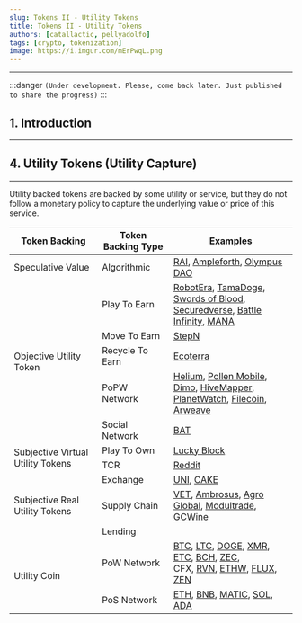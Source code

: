 ```yaml
---
slug: Tokens II - Utility Tokens
title: Tokens II - Utility Tokens
authors: [catallactic, pellyadolfo]
tags: [crypto, tokenization]
image: https://i.imgur.com/mErPwqL.png
---
```

---

:::danger
`(Under development. Please, come back later. Just published to share the progress)`
:::

## 1. Introduction
---




## 4. Utility Tokens (Utility Capture)
---

Utility backed tokens are backed by some utility or service, but they do not follow a monetary policy to capture the underlying value or price of this service.

<table class="table w-auto mx-auto fs-6">
	<thead class="thead-dark">
		<tr>
			<th scope="col">Token Backing</th>
			<th scope="col">Token Backing Type</th>
			<th scope="col">Examples</th>
		</tr>
	</thead>
	<tbody>
		<tr>
			<td scope="row">Speculative Value</td>
			<td>Algorithmic</td>
			<td>
				<a href="https://reflexer.finance/" target="_blank">RAI</a>, 
				<a href="https://www.ampleforth.org/" target="_blank">Ampleforth</a>, 
				<a href="https://www.olympusdao.finance/" target="_blank">Olympus DAO</a>
			</td>
		</tr>
		<tr>
			<td rowspan="5">Objective Utility Token</td>
			<td>Play To Earn</td>
			<td>
				<a href="https://robotera.io/" target="_blank">RobotEra</a>, 
				<a href="https://tamadoge.io/" target="_blank">TamaDoge</a>,
				<a href="https://swordsofblood.com/" target="_blank">Swords of Blood</a>, <br/>
				<a href="https://securedverse.io/" target="_blank">Securedverse</a>,
				<a href="https://battleinfinity.io/" target="_blank">Battle Infinity</a>,
				<a href="https://decentraland.org/" target="_blank">MANA</a>
			</td>
		</tr>
		<tr>
			<td>Move To Earn</td>
			<td>
				<a href="https://stepn.com/" target="_blank">StepN</a>
			</td>
		</tr>
		<tr>
			<td>Recycle To Earn</td>
			<td>
				<a href="https://www.ecoterra.io/en" target="_blank">Ecoterra</a>
			</td>
		</tr>
		<tr>
			<td>PoPW Network</td>
			<td>
				<a href="https://www.helium.com/" target="_blank">Helium</a>, 
				<a href="https://www.pollenmobile.io/" target="_blank">Pollen Mobile</a>, 
				<a href="https://dimo.zone/" target="_blank">Dimo</a>, 
				<a href="https://hivemapper.com/" target="_blank">HiveMapper</a>, <br/>
				<a href="https://www.planetwatch.io/" target="_blank">PlanetWatch</a>, 
				<a href="https://filecoin.io/" target="_blank">Filecoin</a>, 
				<a href="https://www.arweave.org/" target="_blank">Arweave</a>	      	
			</td>
		</tr>
		<tr>
			<td>Social Network</td>
			<td>
				<a href="https://basicattentiontoken.org/" target="_blank">BAT</a>
			</td>
		</tr>
		<tr>
			<td rowspan="2">Subjective Virtual Utility Tokens</td>
			<td>Play To Own</td>
			<td>
				<a href="https://www.luckyblock.com/en" target="_blank">Lucky Block</a>
			</td>
		</tr>
		<tr>
			<td>TCR</td>
			<td>
				<a href="https://www.reddit.com/coins/mobile" target="_blank">Reddit</a>
			</td>
		</tr>
		<tr>
			<td rowspan="3">Subjective Real Utility Tokens</td>
			<td>Exchange</td>
			<td>
				<a href="https://uniswap.org/" target="_blank">UNI</a>, 
				<a href="https://pancakeswap.finance/" target="_blank">CAKE</a>
			</td>
		</tr>
		<tr>
			<td>Supply Chain</td>
			<td>
				<a href="https://www.vechain.org/" target="_blank">VET</a>, 
				<a href="https://ambrosus.io/" target="_blank">Ambrosus</a>, 
				<a href="https://agroglobal.network/" target="_blank">Agro Global</a>,
				<a href="https://modultrade.io/" target="_blank">Modultrade</a>,
				<a href="https://gcwine.io/en/" target="_blank">GCWine</a>
			</td>
		</tr>
		<tr>
			<td>Lending</td>
			<td></td>
		</tr>
		<tr>
			<td rowspan="2">Utility Coin</td>
			<td>PoW Network</td>
			<td>
				<a href="https://bitcoin.org/en/" target="_blank">BTC</a>, 
				<a href="https://litecoin.org/" target="_blank">LTC</a>, 
				<a href="https://dogecoin.com/" target="_blank">DOGE</a>, 
				<a href="https://www.getmonero.org/" target="_blank">XMR</a>, 
				<a href="https://ethereumclassic.org/" target="_blank">ETC</a>,
				<a href="https://bitcoincash.org/" target="_blank">BCH</a>, 
				<a href="https://z.cash/" target="_blank">ZEC</a>, <br/>
				<a href="https://confluxnetwork.org/" target="_blank"></a>CFX,
				<a href="https://ravencoin.org/" target="_blank">RVN</a>,
				<a href="https://ethereumpow.org/" target="_blank">ETHW</a>,
				<a href="https://runonflux.io/" target="_blank">FLUX</a>,
				<a href="https://www.horizen.io/" target="_blank">ZEN</a>
			</td>
		</tr>
		<tr>
			<td>PoS Network</td>
			<td>
				<a href="https://ethereum.org/en/" target="_blank">ETH</a>,
				<a href="https://www.binance.com/en/bnb" target="_blank">BNB</a>, 
				<a href="https://polygon.technology/" target="_blank">MATIC</a>,  
				<a href="https://solana.com/" target="_blank">SOL</a>,
				<a href="https://cardano.org/" target="_blank">ADA</a>
			</td>
		</tr>
	</tbody>
</table>











